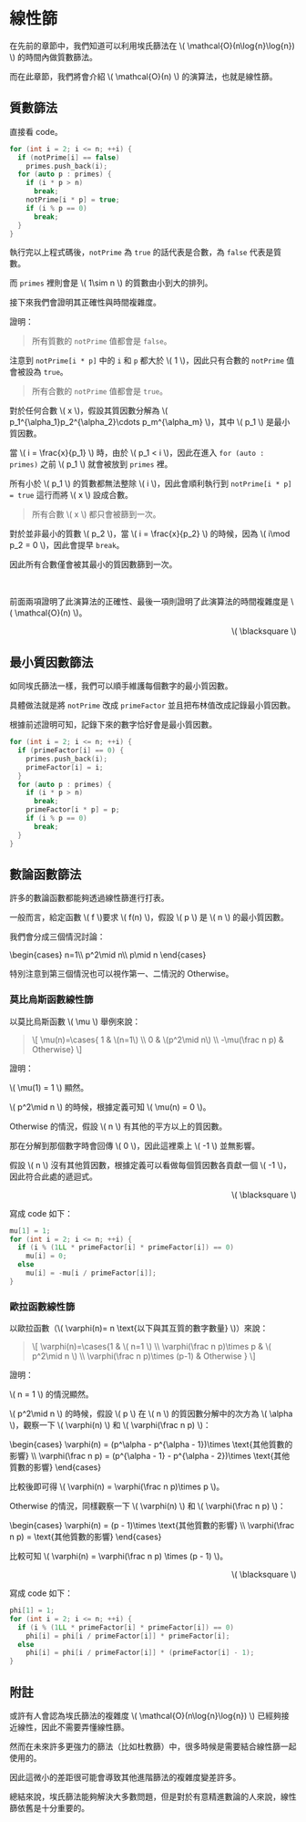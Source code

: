 # 線性篩

在先前的章節中，我們知道可以利用埃氏篩法在 \\( \mathcal{O}(n\log{n}\log{n}) \\) 的時間內做質數篩法。

而在此章節，我們將會介紹 \\( \mathcal{O}(n) \\) 的演算法，也就是線性篩。

## 質數篩法

直接看 code。

```cpp
for (int i = 2; i <= n; ++i) {
  if (notPrime[i] == false)
    primes.push_back(i);
  for (auto p : primes) {
    if (i * p > n)
      break;
    notPrime[i * p] = true;
    if (i % p == 0)
      break;
  }
}
```

執行完以上程式碼後，``notPrime`` 為 ``true`` 的話代表是合數，為 ``false`` 代表是質數。

而 ``primes`` 裡則會是 \\( 1\sim n \\) 的質數由小到大的排列。

接下來我們會證明其正確性與時間複雜度。

證明：

> 所有質數的 ``notPrime`` 值都會是 ``false``。

注意到 ``notPrime[i * p]`` 中的 ``i`` 和 ``p`` 都大於 \\( 1 \\)，因此只有合數的 ``notPrime`` 值會被設為 ``true``。

> 所有合數的 ``notPrime`` 值都會是 ``true``。

對於任何合數 \\( x \\)，假設其質因數分解為 \\( p_1^{\alpha_1}p_2^{\alpha_2}\cdots p_m^{\alpha_m} \\)，其中 \\( p_1 \\) 是最小質因數。

當 \\( i = \frac{x}{p_1} \\) 時，由於 \\( p_1 < i \\)，因此在進入 ``for (auto : primes)`` 之前 \\( p_1 \\) 就會被放到 ``primes`` 裡。

所有小於 \\( p_1 \\) 的質數都無法整除 \\( i \\)，因此會順利執行到 ``notPrime[i * p] = true`` 這行而將 \\( x \\) 設成合數。

> 所有合數 \\( x \\) 都只會被篩到一次。

對於並非最小的質數 \\( p_2 \\)，當 \\( i = \frac{x}{p_2} \\) 的時候，因為 \\( i\mod p_2 = 0 \\)，因此會提早 ``break``。

因此所有合數僅會被其最小的質因數篩到一次。

<br>

前面兩項證明了此演算法的正確性、最後一項則證明了此演算法的時間複雜度是 \\( \mathcal{O}(n) \\)。

<p align="right">\( \blacksquare \)</p>

## 最小質因數篩法

如同埃氏篩法一樣，我們可以順手維護每個數字的最小質因數。

具體做法就是將 ``notPrime`` 改成 ``primeFactor`` 並且把布林值改成記錄最小質因數。

根據前述證明可知，記錄下來的數字恰好會是最小質因數。

```cpp
for (int i = 2; i <= n; ++i) {
  if (primeFactor[i] == 0) {
    primes.push_back(i);
    primeFactor[i] = i;
  }
  for (auto p : primes) {
    if (i * p > n)
      break;
    primeFactor[i * p] = p;
    if (i % p == 0)
      break;
  }
}
```

## 數論函數篩法

許多的數論函數都能夠透過線性篩進行打表。

一般而言，給定函數 \\( f \\)要求 \\( f(n) \\)，假設 \\( p \\) 是 \\( n \\) 的最小質因數。

我們會分成三個情況討論：

\begin{cases}
n=1\\\\
p^2\mid n\\\\
p\mid n
\end{cases}

特別注意到第三個情況也可以視作第一、二情況的 Otherwise。

### 莫比烏斯函數線性篩

以莫比烏斯函數 \\( \mu \\) 舉例來說：

> \\[ \mu(n)=\cases{ 1 & \\(n=1\\) \\\\ 0 & \\(p^2\mid n\\) \\\\ -\mu(\frac n p) & Otherwise} \\]

證明：

\\( \mu(1) = 1 \\) 顯然。

\\( p^2\mid n \\) 的時候，根據定義可知 \\( \mu(n) = 0 \\)。

Otherwise 的情況，假設 \\( n \\) 有其他的平方以上的質因數。

那在分解到那個數字時會回傳 \\( 0 \\)，因此這裡乘上 \\( -1 \\) 並無影響。

假設 \\( n \\) 沒有其他質因數，根據定義可以看做每個質因數各貢獻一個 \\( -1 \\)，因此符合此處的遞迴式。

<p align="right">\( \blacksquare \)</p>

寫成 code 如下：

```cpp
mu[1] = 1;
for (int i = 2; i <= n; ++i) {
  if (i % (1LL * primeFactor[i] * primeFactor[i]) == 0)
    mu[i] = 0;
  else
    mu[i] = -mu[i / primeFactor[i]];
}
```

### 歐拉函數線性篩

以歐拉函數（\\( \varphi(n)= n \text{以下與其互質的數字數量} \\)）來說：

> \\[ \varphi(n)=\cases{1 & \\( n=1 \\) \\\\ \varphi(\frac n p)\times p & \\( p^2\mid n \\) \\\\ \varphi(\frac n p)\times (p-1) & Otherwise } \\]

證明：

\\( n = 1 \\) 的情況顯然。

\\( p^2\mid n \\) 的時候，假設 \\( p \\) 在 \\( n \\) 的質因數分解中的次方為 \\( \alpha \\)，觀察一下 \\( \varphi(n) \\) 和 \\( \varphi(\frac n p) \\)：

\begin{cases}
\varphi(n) = (p^\alpha - p^{\alpha - 1})\times \text{其他質數的影響} \\\\
\varphi(\frac n p) = (p^{\alpha - 1} - p^{\alpha - 2})\times \text{其他質數的影響}
\end{cases}

比較後即可得 \\( \varphi(n) = \varphi(\frac n p)\times p \\)。

Otherwise 的情況，同樣觀察一下 \\( \varphi(n) \\) 和 \\( \varphi(\frac n p) \\)：

\begin{cases}
\varphi(n) = (p - 1)\times \text{其他質數的影響} \\\\
\varphi(\frac n p) = \text{其他質數的影響}
\end{cases}

比較可知 \\( \varphi(n) = \varphi(\frac n p) \times (p - 1) \\)。

<p align="right">\( \blacksquare \)</p>

寫成 code 如下：

```cpp
phi[1] = 1;
for (int i = 2; i <= n; ++i) {
  if (i % (1LL * primeFactor[i] * primeFactor[i]) == 0)
    phi[i] = phi[i / primeFactor[i]] * primeFactor[i];
  else
    phi[i] = phi[i / primeFactor[i]] * (primeFactor[i] - 1);
}
```

## 附註

或許有人會認為埃氏篩法的複雜度 \\( \mathcal{O}(n\log{n}\log{n}) \\) 已經夠接近線性，因此不需要弄懂線性篩。

然而在未來許多更強力的篩法（比如杜教篩）中，很多時候是需要結合線性篩一起使用的。

因此這微小的差距很可能會導致其他進階篩法的複雜度變差許多。

總結來說，埃氏篩法能夠解決大多數問題，但是對於有意精進數論的人來說，線性篩依舊是十分重要的。